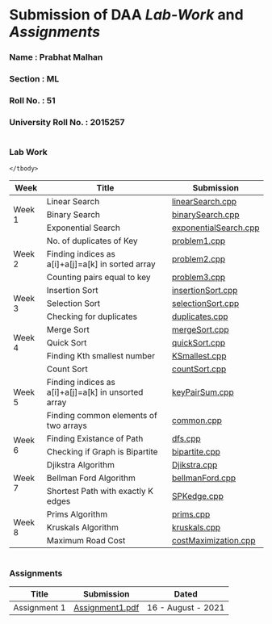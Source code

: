 # Submission of DAA _Lab-Work_ and _Assignments_

### Name : Prabhat Malhan

### Section : ML

### Roll No. : 51

### University Roll No. : 2015257

#

### Lab Work

<table>
    <thead>
        <tr>
            <th>Week</th>
            <th>Title</th>
            <th>Submission</th>
        </tr>
    </thead>
    <tbody>
        <tr>
            <td rowspan=3>Week 1</td>
            <td>Linear Search</td>
            <td> <a href="./Lab Work/Week1/linearSearch.cpp">linearSearch.cpp</a> </td>
        </tr>
        <tr>
            <td>Binary Search</td>
            <td> <a href="./Lab Work/Week1/binarySearch.cpp">binarySearch.cpp</a> </td>
        </tr>
        <tr>
            <td>Exponential Search</td>
            <td> <a href="./Lab Work/Week1/exponentialSearch.cpp">exponentialSearch.cpp</a> </td>
        </tr>
        <tr>
            <td rowspan=3>Week 2</td>
            <td>No. of duplicates of Key</td>
            <td> <a href="./Lab Work/Week2/problem1.cpp">problem1.cpp</a> </td>
        </tr>
        <tr>
            <td>Finding indices as a[i]+a[j]=a[k] in sorted array</td>
            <td> <a href="./Lab Work/Week2/problem2.cpp">problem2.cpp</a> </td>
        </tr>
        <tr>
            <td>Counting pairs equal to key</td>
            <td> <a href="./Lab Work/Week2/problem3.cpp">problem3.cpp</a> </td>
        </tr>
        <tr>
            <td rowspan=3>Week 3</td>
            <td>Insertion Sort</td>
            <td> <a href="./Lab Work/Week3/insertionSort.cpp">insertionSort.cpp</a> </td>
        </tr>
        <tr>
            <td>Selection Sort</td>
            <td> <a href="./Lab Work/Week3/selectionSort.cpp">selectionSort.cpp</a> </td>
        </tr>
        <tr>
            <td>Checking for duplicates</td>
            <td> <a href="./Lab Work/Week3/duplicates.cpp">duplicates.cpp</a> </td>
        </tr>
        <tr>
            <td rowspan=3>Week 4</td>
            <td>Merge Sort</td>
            <td> <a href="./Lab Work/Week4/mergeSort.cpp">mergeSort.cpp</a> </td>
        </tr>
        <tr>
            <td>Quick Sort</td>
            <td> <a href="./Lab Work/Week4/quickSort.cpp">quickSort.cpp</a> </td>
        </tr>
        <tr>
            <td>Finding Kth smallest number</td>
            <td> <a href="./Lab Work/Week4/KSmallest.cpp">KSmallest.cpp</a> </td>
        </tr>
        <tr>
            <td rowspan=3>Week 5</td>
            <td>Count Sort</td>
            <td> <a href="./Lab Work/Week5/countSort.cpp">countSort.cpp</a> </td>
        </tr>
        <tr>
            <td>Finding indices as a[i]+a[j]=a[k] in unsorted array</td>
            <td> <a href="./Lab Work/Week5/keyPairSum.cpp">keyPairSum.cpp</a> </td>
        </tr>
        <tr>
            <td>Finding common elements of two arrays</td>
            <td> <a href="./Lab Work/Week5/common.cpp">common.cpp</a> </td>
        </tr>
        <tr>
            <td rowspan=2>Week 6</td>
            <td>Finding Existance of Path</td>
            <td> <a href="./Lab Work/Week6/dfs.cpp">dfs.cpp</a> </td>
        </tr>
        <tr>
            <td>Checking if Graph is Bipartite</td>
            <td> <a href="./Lab Work/Week6/bipartite.cpp">bipartite.cpp</a> </td>
        </tr>
        <tr>
            <td rowspan=3>Week 7</td>
            <td>Djikstra Algorithm</td>
            <td> <a href="./Lab Work/Week7/Djikstra.cpp">Djikstra.cpp</a> </td>
        </tr>
        <tr>
            <td>Bellman Ford Algorithm</td>
            <td> <a href="./Lab Work/Week7/bellmanFord.cpp">bellmanFord.cpp</a> </td>
        </tr>
        <tr>
            <td>Shortest Path with exactly K edges</td>
            <td> <a href="./Lab Work/Week7/SPKedge.cpp">SPKedge.cpp</a> </td>
        </tr>
        <tr>
            <td rowspan=3>Week 8</td>
            <td>Prims Algorithm</td>
            <td> <a href="./Lab Work/Week8/prims.cpp">prims.cpp</a> </td>
        </tr>
        <tr>
            <td>Kruskals Algorithm</td>
            <td> <a href="./Lab Work/Week8/kruskals.cpp">kruskals.cpp</a> </td>
        </tr>
        <tr>
            <td>Maximum Road Cost</td>
            <td> <a href="./Lab Work/Week8/costMaximization.cpp">costMaximization.cpp</a> </td>
        </tr>

    </tbody>

</table>

#

### Assignments

<table>
    <thead>
        <tr>
            <th>Title</th>
            <th>Submission</th>
            <th>Dated</th>
        </tr>
    </thead>
    <tbody>
        <tr>
            <td>Assignment 1</td>
            <td> <a href="./Assignments/Assignment 1.pdf">Assignment1.pdf</a> </td>
            <td>16 - August - 2021</td>
        </tr>
     </tbody>
</table>

